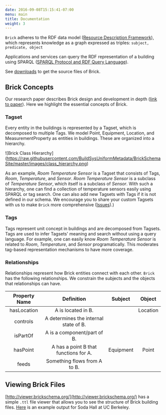 ```yaml
---
date: 2016-09-08T15:15:41-07:00
menu: main
title: Documentation
weight: 3
---
```


`Brick` adheres to the RDF data model ([Resource Description Framework](https://www.w3.org/TR/2014/NOTE-rdf11-primer-20140225/)), which
represents knowledge as a graph expressed as triples: `subject, predicate, object`

Applications and services can query the RDF representation of a building using
SPARQL ([SPARQL Protocol and RDF Query Language](https://www.w3.org/TR/rdf-sparql-query/)).

See [downloads](/source) to get the source files of Brick.


## Brick Concepts
Our research paper describes Brick design and development in depth ([link to paper](/papers/Brick-BuildSys2016.pdf)). Here we highlight the essential concepts of Brick.

### Tagset
Every entity in the buildings is represented by a Tagset, which is decomposed to multiple Tags. 
We model Point, Equipment, Location, and MeasurementProperty as entities in buildings. These are organized into a hierarchy.

![Brick Class Hierarchy]
(https://raw.githubusercontent.com/BuildSysUniformMetadata/BrickSchemaSite/master/images/class_hierarchy.png)

As an example, *Room Temperature Sensor* is a Tagset that consists of Tags, *Room*, *Temperature*, and *Sensor*. *Room Temperature Sensor* is a subclass of *Temperature Sensor*, which itself is a subclass of *Sensor*. With such a hierarchy, one can find a collection of temperature sensors easily using SPARQL or tag search.
One can also add new Tagsets with Tags if it is not defined in our schema. We encourage you to share your custom Tagsets with us to make `Brick` more comprehensive ([Issues](https://github.com/BuildSysUniformMetadata/GroundTruth/issues)).)
 

### Tags
Tags represent unit concept in buildings and are decomposed from Tagsets. Tags are used to infer Tagsets' meaning and search without using a query language.
For example, one can easily know *Room Temperature Sensor* is related to *Room*, *Temperature*, and *Sensor* programatically.
This moderates tag-based representation mechanisms to have more coverage.
 

### Relationships
Relationships represent how Brick entities connect with each other.
`Brick` has the following relationships. We constrain the subjects and the objects that relationships can have.

| Property Name |               Definition              | Subject   | Object |
|:-------------:|:-------------------------------------:|:---------:|:------:|
|  hasLocation  |           A is located in B.          |           |Location|
|    controls   | A determines the internal state of B. |           |        |
|    isPartOf   |      A is a component/part of B.      |           |        |
|    hasPoint   | A has a point B that functions for A. | Equipment | Point  |
|     feeds     |      Something flows from A to B.     |           |        |


## Viewing Brick Files

[http://viewer.brickschema.org/](http://viewer.brickschema.org/) has a simple `.ttl` file viewer that allows you to see the structure of Brick building files.
[Here](http://viewer.brickschema.org/static/soda.pdf) is an example output for Soda Hall at UC Berkeley.
